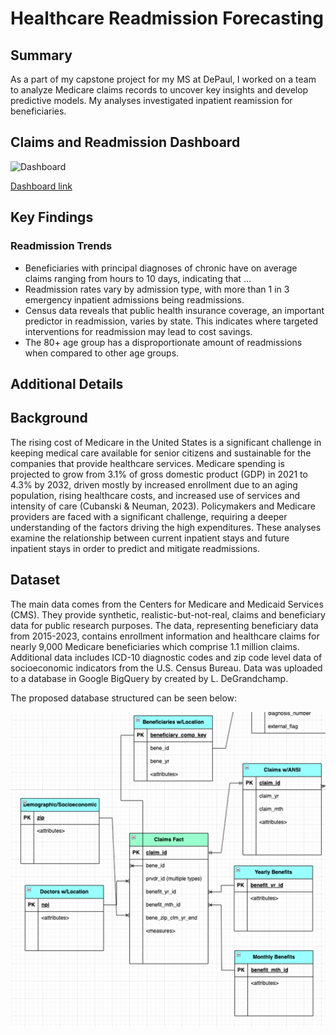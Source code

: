 # Healthcare Readmission Forecasting

## Summary
As a part of my capstone project for my MS at DePaul, I worked on a team to analyze Medicare claims records to uncover key insights and develop predictive models. My analyses investigated inpatient reamission for beneficiaries.


## Claims and Readmission Dashboard
![Dashboard](images/medicare.png)

<a href="https://public.tableau.com/views/Book1_17436839426070/Dashboard2?:language=en-US&:sid=&:redirect=auth&:display_count=n&:origin=viz_share_link"> Dashboard link</a>

## Key Findings
### Readmission Trends
-	Beneficiaries with principal diagnoses of chronic have on average claims ranging from hours to 10 days, indicating that …
-	Readmission rates vary by admission type, with more than 1 in 3 emergency inpatient admissions being readmissions.
-	Census data reveals that public health insurance coverage, an important predictor in readmission, varies by state. This indicates where targeted interventions for readmission may lead to cost savings.
-	The 80+ age group has a disproportionate amount of readmissions when compared to other age groups. 



## Additional Details


## Background
The rising cost of Medicare in the United States is a significant challenge in keeping medical care available for senior citizens and sustainable for the companies that provide healthcare services. Medicare spending is projected to grow from 3.1% of gross domestic product (GDP) in 2021 to 4.3% by 2032, driven mostly by increased enrollment due to an aging population, rising healthcare costs, and increased use of services and intensity of care (Cubanski & Neuman, 2023). Policymakers and Medicare providers are faced with a significant challenge, requiring a deeper understanding of the factors driving the high expenditures. These analyses examine the relationship between current inpatient stays and future inpatient stays in order to predict and mitigate readmissions.


## Dataset
The main data comes from the Centers for Medicare and Medicaid Services (CMS). They provide synthetic, realistic-but-not-real, claims and beneficiary data for public research purposes. The data, representing beneficiary data from 2015-2023, contains enrollment information and healthcare claims for nearly 9,000 Medicare beneficiaries which comprise 1.1 million claims. Additional data includes ICD-10 diagnostic codes and zip code level data of socioeconomic indicators from the U.S. Census Bureau. 
Data was uploaded to a database in Google BigQuery by created by L. DeGrandchamp. 

The proposed database structured can be seen below:


![ERD](images/Medicare_schema.png)


